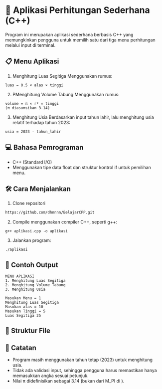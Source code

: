 # 📐 Aplikasi Perhitungan Sederhana (C++)

Program ini merupakan aplikasi sederhana berbasis C++ yang memungkinkan pengguna untuk memilih satu dari tiga menu perhitungan melalui input di terminal.

## 📋 Menu Aplikasi

1. Menghitung Luas Segitiga
Menggunakan rumus:
```
luas = 0.5 × alas × tinggi
```

2. PMenghitung Volume Tabung
Menggunakan rumus:
```
volume = π × r² × tinggi
(π diasumsikan 3.14)
```

3. Menghitung Usia
Berdasarkan input tahun lahir, lalu menghitung usia relatif terhadap tahun 2023:
```
usia = 2023 - tahun_lahir
```

## 💻 Bahasa Pemrograman

- C++ (Standard I/O)
- Menggunakan tipe data float dan struktur kontrol if untuk pemilihan menu.

## 🛠️ Cara Menjalankan
1. Clone repositori
```bash
https://github.com/dhnnnn/BelajarCPP.git
```
2. Compile menggunakan compiler C++, seperti g++:
```
g++ aplikasi.cpp -o aplikasi
```
3. Jalankan program:
```
./aplikasi
```

## 🧪 Contoh Output
```
MENU APLIKASI
1. Menghitung Luas Segitiga
2. Menghitung Volume Tabung
3. Menghitung Usia

Masukan Menu = 1
Menghitung Luas Segitiga
Masukan alas = 10
Masukan Tinggi = 5
Luas Segitiga 25
```

## 📁 Struktur File

## 📌 Catatan
- Program masih menggunakan tahun tetap (2023) untuk menghitung usia.
- Tidak ada validasi input, sehingga pengguna harus memastikan hanya memasukkan angka sesuai petunjuk.
- Nilai π didefinisikan sebagai 3.14 (bukan dari M_PI di <cmath>).
